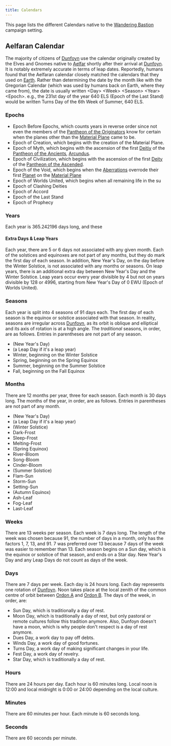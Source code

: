 ```yaml
---
title: Calendars
---
```


This page lists the different Calendars native to the [Wandering Bastion](../../index.md) campaign setting.

## Aelfaran Calendar

The majority of citizens of [Dunfoyn](../place/planet/ordon/dunfoyn.md) use the calendar originally created by the Elves and Gnomes native to [Aelfar](../place/planet/plaer/aelfar.md) shortly after their arrival at [Dunfoyn](../place/planet/ordon/dunfoyn.md). It is notably extremely accurate in terms of leap dates. Reportedly, humans found that the Aelfaran calendar closely matched the calendars that they used on [Earth](../place/plane/inner/matter/earth.md). Rather than determining the date by the month like with the Gregorian Calendar (which was used by humans back on Earth, where they came from), the date is usually written <Day\> <Week\> <Season\> <Year\> <Epoch\>. e.g., the 231st day of the year 640 ELS (Epoch of the Last Stand) would be written Turns Day of the 6th Week of Summer, 640 ELS. 

### Epochs


- Epoch Before Epochs, which counts years in reverse order since not even the members of the [Pantheon of the Originators](../creature/unique/deity/originator/index.md) know for certain when the planes other than the [Material Plane](../place/plane/prime/material.md) came to be.
- Epoch of Creation, which begins with the creation of the Material Plane.
- Epoch of Myth, which begins with the ascension of the first [Deitiy](../creature/unique/deity/index.md) of the [Pantheon of the Ancients](../creature/unique/deity/ancient/index.md), [Arcundus](../creature/unique/deity/ancient/arcundus.md).
- Epoch of Civilization, which begins with the ascension of the first [Deity](../creature/unique/deity/index.md) of the [Pantheon of the Ascended](../creature/unique/deity/ascended/index.md).
- Epoch of the Void, which begins when the [Aberrations](../creature/species/aberration/index.md) overrode their first [Planet](../place/planet/index.md) on the [Material Plane](../place/plane/prime/material.md)
- Epoch of Worlds United, which begins when all remaining life in the su
- Epoch of Clashing Deities
- Epoch of Accord
- Epoch of the Last Stand
- Epoch of Prophecy

### Years

Each year is 365.242196 days long, and these

#### Extra Days & Leap Years

Each year, there are 5 or 6 days not associated with any given month. Each of the solstices and equinoxes are not part of any months, but they do mark the first day of each season. In addition, New Year's Day, on the day before the Winter Solstice, is not associated with any months or seasons. On leap years, there is an additional extra day between New Year's Day and the Winter Solstice. Leap years occur every year divisible by 4 but not on years divisible by 128 or 4996, starting from New Year's Day of 0 EWU (Epoch of Worlds United).

### Seasons

Each year is split into 4 seasons of 91 days each. The first day of each season is the equinox or solstice associated with that season. In reality, seasons are irregular across [Dunfoyn](../place/planet/ordon/dunfoyn.md), as its orbit is oblique and elliptical and its axis of rotation is at a high angle. The *traditional* seasons, in order, are as follows. Entries in parentheses are not part of any season.

- (New Year's Day)
- (a Leap Day if it's a leap year)
- Winter, beginning on the Winter Solstice
- Spring, beginning on the Spring Equinox
- Summer, beginning on the Summer Solstice
- Fall, beginning on the Fall Equinox

### Months

There are 12 months per year, three for each season. Each month is 30 days long. The months of the year, in order, are as follows. Entries in parentheses are not part of any month.

- (New Year's Day)
- (a Leap Day if it's a leap year)
- (Winter Solstice)
- Dark-Frost
- Sleep-Frost
- Melting-Frost
- (Spring Equinox)
- River-Bloom
- Song-Bloom
- Cinder-Bloom
- (Summer Solstice)
- Flam-Sun
- Storm-Sun
- Setting-Sun
- (Autumn Equinox)
- Ash-Leaf
- Fog-Leaf
- Last-Leaf

### Weeks

There are 13 weeks per season. Each week is 7 days long. The length of the week was chosen because 91, the number of days in a month, only has the factors 1, 7, 13, and 91. 7 was preferred over 13 because 7 days of the week was easier to remember than 13. Each season begins on a Sun day, which is the equinox or solstice of that season, and ends on a Star day. New Year's Day and any Leap Days do not count as days of the week.

### Days

There are 7 days per week. Each day is 24 hours long. Each day represents one rotation of [Dunfoyn](../place/planet/ordon/dunfoyn.md). Noon takes place at the local zenith of the common centre of orbit between [Ordon A](../place/planet/ordon/ordon-a.md) and [Ordon B](../place/planet/ordon/ordon-b.md). The days of the week, in order, are:

- Sun Day, which is traditionally a day of rest.
- Moon Day, which is traditionally a day of rest, but only pastoral or remote cultures follow this tradition anymore. Also, Dunfoyn doesn't have a moon, which is why people don't respect is a day of rest anymore.
- Dues Day, a work day to pay off debts.
- Winds Day, a work day of good fortunes.
- Turns Day, a work day of making significant changes in your life. 
- Fest Day, a work day of revelry.
- Star Day, which is traditionally a day of rest.

### Hours

There are 24 hours per day. Each hour is 60 minutes long. Local noon is 12:00 and local midnight is 0:00 or 24:00 depending on the local culture.

### Minutes

There are 60 minutes per hour. Each minute is 60 seconds long.

### Seconds

There are 60 seconds per minute.
